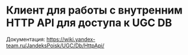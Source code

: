 # Клиент для работы с внутренним HTTP API для доступа к UGC DB

Документация: https://wiki.yandex-team.ru/JandeksPoisk/UGC/Db/HttpApi/


